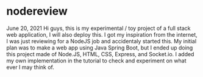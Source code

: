 # nodereview

June 20, 2021
Hi guys, this is my experimental / toy project of a full stack web application, I will also deploy this. 
I got my inspiration from the internet, I was just reviewing for a NodeJS job and accidentaly started this. 
My initial plan was to make a web app using Java Spring Boot, but I ended up doing this project made of Node.JS, HTML, CSS, Express, and Socket.io.
I added my own implementation in the tutorial to check and experiment on what ever I may think of.
